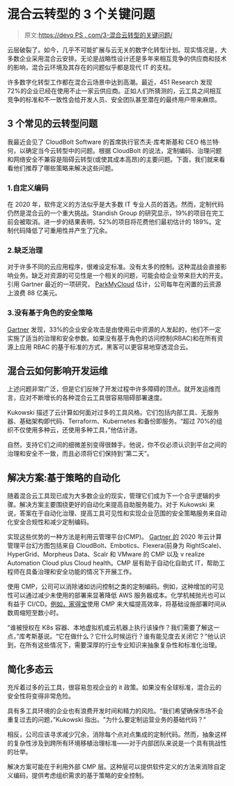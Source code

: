 # 混合云转型的 3 个关键问题

> 原文:[https://devo PS . com/3-混合云转型的关键问题/](https://devops.com/3-key-issues-with-hybrid-cloud-transformation/)

云层破裂了。如今，几乎不可能扩展与云无关的数字化转型计划。现实情况是，大多数企业采用混合云安排。无论是战略性设计还是多年来相互竞争的供应商和技术的影响，混合云环境及其存在的问题似乎都是现代 IT 的支柱。

许多数字化转型工作都在混合云场景中达到高潮。最近，451 Research 发现 72%的企业已经在使用不止一家云供应商。正如人们所猜测的，云工具之间相互竞争的标准和不一致性会给开发人员、安全团队甚至潜在的最终用户带来麻烦。

## 3 个常见的云转型问题

我最近会见了 CloudBolt Software 的首席执行官杰夫·库考斯基和 CEO 格兰特·何，以确定当今云转型中的问题。根据 CloudBolt 的说法，定制编码、治理问题和网络安全不兼容是阻碍云转型(或使其成本高昂)的主要问题。下面，我们就来看看他们推荐了哪些策略来解决这些问题。

### 1.自定义编码

在 2020 年，软件定义的方法似乎是大多数 IT 专业人员的首选。然而，定制代码仍然是混合云的一个重大挑战。Standish Group 的研究显示，19%的项目在完工前会被取消。进一步的结果表明，52%的项目将花费他们最初估计的 189%。定制代码降低了可重用性并产生了冗余。

### 2.缺乏治理

对于许多不同的云应用程序，很难设定标准。没有太多的控制。这种混战会直接影响业务。缺乏对资源的可见性是一个相关的问题，可能会给企业带来巨大的开支。引用 Gartner 最近的一项研究， [ParkMyCloud](https://www.parkmycloud.com/blog/cloud-spending/) 估计，公司每年在闲置的云资源上浪费 88 亿美元。

### 3.没有基于角色的安全策略

[Gartner](https://www.gartner.com/smarterwithgartner/top-10-security-predictions-2016/) 发现，33%的企业安全攻击是由使用云中资源的人发起的，他们不一定实施了适当的治理和安全参数。如果没有基于角色的访问控制(RBAC)和在所有资源上应用 RBAC 的基于标准的方式，黑客可以更容易地穿透混合云。

## 混合云如何影响开发运维

上述问题非常广泛，但是它们反映了开发过程中许多障碍的顶点。就开发运维而言，应对不断增长的各种混合云工具很容易阻碍部署速度。

Kukowski 描述了云计算如何面对过多的工具风格。它们包括内部工具、无服务器、基础架构即代码、Terraform、Kubernetes 和备份即服务。“超过 70%的组织不仅使用多种云，还使用多种工具，”他估计道。

自然，支持它们之间的细微差别变得很棘手。他说，你不仅必须认识到平台之间的治理和安全不一致，而且必须将它们保持到“第二天”。

## 解决方案:基于策略的自动化

随着混合云工具现已成为大多数企业的现实，管理它们成为下一个合乎逻辑的步骤。解决方案主要围绕更好的自动化来提高自助服务能力。对于 Kukowski 来说，答案在于自动化治理、提高工具可见性和实现企业范围的安全策略服务来自动化安全合规性和减少定制编码。

实现这些优势的一种方法是利用云管理平台(CMP)。 [Gartner 的](https://www.gartner.com/en/documents/3980925/magic-quadrant-for-cloud-management-platforms) 2020 年云计算管理平台幻方图包括来自 CloudBolt、Embotics、Flexera(前身为 RightScale)、HyperGrid、Morpheus Data、Scalr 和 VMware 的 CMP 以及 v realize Automation Cloud plus Cloud health。CMP 层有助于自动化自助式 IT，帮助工程师在具备治理和安全功能的情况下开展工作。

使用 CMP，公司可以消除诸如访问控制之类的定制编码。例如，这种增加的可见性可以通过减少未使用的部署来显著降低 AWS 服务器成本。化学机械抛光也可以有益于 CI/CD。[例如，家得宝](https://get.cloudbolt.io/hubfs/gated-downloads/CloudBolt-Home%20Depot.pdf)使用 CMP 来大幅提高效率，将基础设施部署时间从数周缩短至数小时。

“谁被授权在 K8s 容器、本地虚拟机或云机器上执行该操作？我们需要了解这一点，”库考斯基说。“它在做什么？它什么时候运行？谁有能见度去关闭它？”他认识到，在所有这些情况下，需要深厚的行业专业知识来抽象复杂性和标准化治理。

## 简化多态云

充斥着过多的云工具，很容易忽视企业的 it 政策。如果没有全球标准，混合云的安全性将变得非常危险。

具有多工具环境的企业也有浪费开发时间和精力的风险。“我们希望确保市场不会重复过去的问题，”Kukowski 指出。"为什么要定制运营业务的基础代码？"

相反，公司应该寻求减少冗余，消除每个点对点集成的定制代码。然而，抽象这样的复杂性涉及到跨所有环境移植治理标准——对于内部团队来说是一个具有挑战性的壮举。

解决方案可能在于利用外部 CMP 层。这种层可以提供软件定义的方法来消除自定义编码，提供考虑组织需求的基于策略的安全控制。